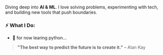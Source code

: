 Diving deep into **AI & ML**. I love solving problems, experimenting with tech, and building new tools that push boundaries. 

### ⚡ What I Do:
- 🧠 for now learing python...

> **"The best way to predict the future is to create it."** – Alan Kay  

